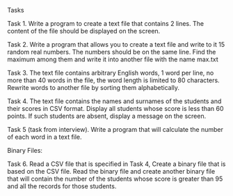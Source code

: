 Tasks

Task 1.
Write a program to create a text file that contains 2 lines. The content of the file should be displayed on the screen.

Task 2.
Write a program that allows you to create a text file and write to it 15 random
real numbers. The numbers should be on the same line. Find the maximum among them and write it into another file with the name max.txt

Task 3.
The text file contains arbitrary English words, 1 word per line, no more than 40 words in the file, the word length is limited to 80 characters. Rewrite words to another file by sorting them alphabetically.

Task 4.
The text file contains the names and surnames of the students and their scores in CSV format. Display all students whose score is less than 60 points. If such students are absent, display a message on the screen.

Task 5 (task from interview). 
Write a program that will calculate the number of each word in a text file.

Binary Files:

Task 6. 
Read a CSV file that is specified in Task 4, Create a binary file that is based on the CSV file. Read the binary file and create another binary file that will contain the number of the students whose score is greater than 95 and all the records for those students.

